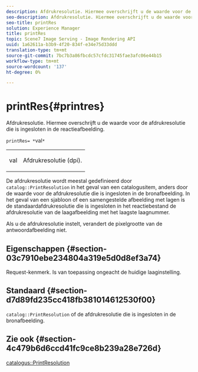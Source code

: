 ```yaml
---
description: Afdrukresolutie. Hiermee overschrijft u de waarde voor de afdrukresolutie die is ingesloten in de reactieafbeelding.
seo-description: Afdrukresolutie. Hiermee overschrijft u de waarde voor de afdrukresolutie die is ingesloten in de reactieafbeelding.
seo-title: printRes
solution: Experience Manager
title: printRes
topic: Scene7 Image Serving - Image Rendering API
uuid: 1a62611a-b3b9-4f20-834f-e34e75d33ddd
translation-type: tm+mt
source-git-commit: 7bc7b3a86fbcdc57cfdc31745fae3afc06e44b15
workflow-type: tm+mt
source-wordcount: '137'
ht-degree: 0%

---
```



# printRes{#printres}

Afdrukresolutie. Hiermee overschrijft u de waarde voor de afdrukresolutie die is ingesloten in de reactieafbeelding.

`printRes= *`val`*`

<table id="simpletable_85C271760AE5466C96115027E6511559"> 
 <tr class="strow"> 
  <td class="stentry"> <p><span class="varname"> val</span> </p> </td> 
  <td class="stentry"> <p>Afdrukresolutie (dpi). </p></td> 
 </tr> 
</table>

De afdrukresolutie wordt meestal gedefinieerd door `catalog::PrintResolution` in het geval van een catalogusitem, anders door de waarde voor de afdrukresolutie die is ingesloten in de bronafbeelding. In het geval van een sjabloon of een samengestelde afbeelding met lagen is de standaardafdrukresolutie die is ingesloten in het reactiebestand de afdrukresolutie van de laagafbeelding met het laagste laagnummer.

Als u de afdrukresolutie instelt, verandert de pixelgrootte van de antwoordafbeelding niet.

## Eigenschappen {#section-03c7910ebe234804a319e5d0d8ef3a74}

Request-kenmerk. Is van toepassing ongeacht de huidige laaginstelling.

## Standaard {#section-d7d89fd235cc418fb381014612530f00}

`catalog::PrintResolution` of de afdrukresolutie die is ingesloten in de bronafbeelding.

## Zie ook {#section-4c479b6d6ccd41fc9ce8b239a28e726d}

[catalogus::PrintResolution](../../../../../is-api/image-catalog/image-serving-api-ref/c-image-catalog-reference/c-image-svg-data-reference/c-image-data-reference/r-printresolution-cat.md#reference-4ebb2e136995470b84b7c5e10cb8e5f5)
